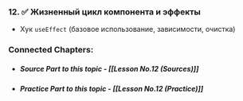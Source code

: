 
### 12. ✅ **Жизненный цикл компонента и эффекты**
    
- Хук `useEffect` (базовое использование, зависимости, очистка)


### Connected Chapters:
- ##### *Source Part to this topic* - [[Lesson No.12 (Sources)]]
- ##### *Practice Part to this topic* - [[Lesson No.12 (Practice)]]
